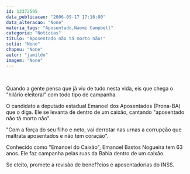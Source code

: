 ```yaml
---
id: 12372595
data_publicacao: "2006-09-17 17:16:00"
data_alteracao: "None"
materia_tags: "Aposentado,Naomi Campbell"
categoria: "Notícias"
titulo: "Aposentado não tá morto não!"
sutia: "None"
chapeu: "None"
autor: "jamildo"
imagem: "None"
---
```

<p>&nbsp;</p>
<p>Quando a gente pensa que j&aacute; viu de tudo nesta vida, eis que chega o "hil&aacute;rio eleitoral" com todo tipo de campanha.</p>
<p>O candidato a deputado estadual Emanoel dos Aposentados (Prona-BA) que o diga. Ele se levanta de dentro de um caix&atilde;o, cantando "aposentado n&atilde;o t&aacute; morto n&atilde;o".</p>
<p>"Com a for&ccedil;a do seu filho e neto, vai derrotar nas urnas a corrup&ccedil;&atilde;o que maltrata aposentados e n&atilde;o tem cora&ccedil;&atilde;o".</p>
<p>Conhecido como "Emanoel do Caix&atilde;o", Emanoel Bastos Nogueira tem 63 anos. Ele faz campanha pelas ruas da Bahia dentro de um caix&atilde;o.</p>
<p>Se eleito, promete a revis&atilde;o de benef?cios e aposentadorias do INSS.</p>
